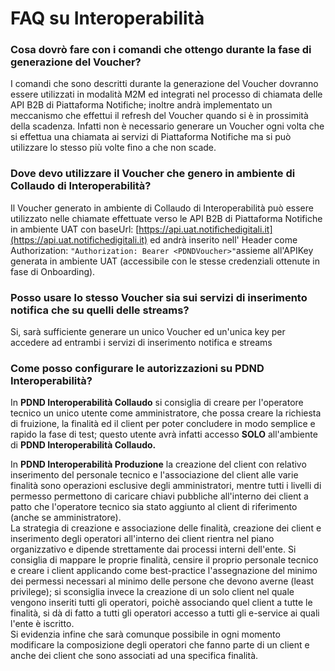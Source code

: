 # FAQ su Interoperabilità

### Cosa dovrò fare con i comandi che ottengo durante la fase di generazione del Voucher?

I comandi che sono descritti durante la generazione del Voucher dovranno essere utilizzati in modalità M2M ed integrati nel processo di chiamata delle API B2B di Piattaforma Notifiche; inoltre andrà implementato un meccanismo che effettui il refresh del Voucher quando si è in prossimità della scadenza. Infatti non è necessario generare un Voucher ogni volta che si effettua una chiamata ai servizi di Piattaforma Notifiche ma si può utilizzare lo stesso più volte fino a che non scade.

### Dove devo utilizzare il Voucher che genero in ambiente di Collaudo di Interoperabilità?

Il Voucher generato in ambiente di Collaudo di Interoperabilità può essere utilizzato nelle chiamate effettuate verso le API B2B di Piattaforma Notifiche in ambiente UAT con baseUrl:  [https://api.uat.notifichedigitali.it](https://api.uat.notifichedigitali.it) ed andrà inserito nell' Header come Authorization: `"Authorization: Bearer <PDNDVoucher>"`assieme all'APIKey generata in ambiente UAT (accessibile con le stesse credenziali ottenute in fase di Onboarding).

### Posso usare lo stesso Voucher sia sui servizi di inserimento notifica che su quelli delle streams?

Si, sarà sufficiente generare un unico Voucher ed un'unica key per accedere ad entrambi i servizi di inserimento notifica e streams

### Come posso configurare le autorizzazioni su PDND Interoperabilità?

In **PDND Interoperabilità Collaudo** si consiglia di creare per l'operatore tecnico un unico utente come amministratore, che possa creare la richiesta di fruizione, la finalità ed il client per poter concludere in modo semplice e rapido la fase di test; questo utente avrà infatti accesso **SOLO** all'ambiente di **PDND Interoperabilità Collaudo.**&#x20;

In **PDND Interoperabilità Produzione** la creazione del client con relativo inserimento del personale tecnico e l'associazione del client alle varie finalità sono operazioni esclusive degli amministratori, mentre tutti i livelli di permesso permettono di caricare chiavi pubbliche all'interno dei client a patto che l'operatore tecnico sia stato aggiunto al client di riferimento (anche se amministratore). \
La strategia di creazione e associazione delle finalità, creazione dei client e inserimento degli operatori all'interno dei client rientra nel piano organizzativo e dipende strettamente dai processi interni dell'ente. Si consiglia di mappare le proprie finalità, censire il proprio personale tecnico e creare i client applicando come best-practice l'assegnazione del minimo dei permessi necessari al minimo delle persone che devono averne (least privilege); si sconsiglia invece la creazione di un solo client nel quale vengono inseriti tutti gli operatori, poichè associando quel client a tutte le finalità, si dà di fatto a tutti gli operatori accesso a tutti gli e-service ai quali l'ente è iscritto. \
Si evidenzia infine che sarà comunque possibile in ogni momento modificare la composizione degli operatori che fanno parte di un client e anche dei client che sono associati ad una specifica finalità.
